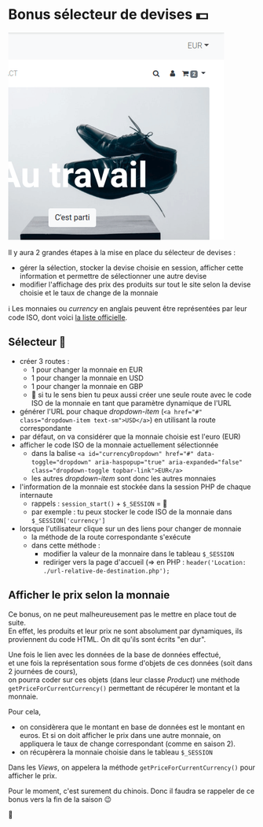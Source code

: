 # Bonus sélecteur de devises :dollar:

![res](../screenshots/cart.gif)

Il y aura 2 grandes étapes à la mise en place du sélecteur de devises :

- gérer la sélection, stocker la devise choisie en session, afficher cette information et permettre de sélectionner une autre devise
- modifier l'affichage des prix des produits sur tout le site selon la devise choisie et le taux de change de la monnaie

:information_source: Les monnaies ou _currency_ en anglais peuvent être représentées par leur code ISO, dont voici [la liste officielle](https://www.iso.org/fr/iso-4217-currency-codes.html).

## Sélecteur :pushpin:

- créer 3 routes :
  - 1 pour changer la monnaie en EUR
  - 1 pour changer la monnaie en USD
  - 1 pour changer la monnaie en GBP
  - :thinking: si tu le sens bien tu peux aussi créer une seule route avec le code ISO de la monnaie en tant que paramètre dynamique de l'URL
- générer l'URL pour chaque _dropdown-item_ (`<a href="#" class="dropdown-item text-sm">USD</a>`) en utilisant la route correspondante
- par défaut, on va considérer que la monnaie choisie est l'euro (EUR)
- afficher le code ISO de la monnaie actuellement sélectionnée
  - dans la balise `<a id="currencyDropdown" href="#" data-toggle="dropdown" aria-haspopup="true" aria-expanded="false" class="dropdown-toggle topbar-link">EUR</a>`
  - les autres _dropdown-item_ sont donc les autres monnaies
- l'information de la monnaie est stockée dans la session PHP de chaque internaute
  - rappels : `session_start()` + `$_SESSION` = :tada:
  - par exemple : tu peux stocker le code ISO de la monnaie dans `$_SESSION['currency']`
- lorsque l'utilisateur clique sur un des liens pour changer de monnaie
  - la méthode de la route correspondante s'exécute
  - dans cette méthode :
    - modifier la valeur de la monnaire dans le tableau `$_SESSION`
    - rediriger vers la page d'accueil (=> en PHP : `header('Location: ./url-relative-de-destination.php');`

## Afficher le prix selon la monnaie

Ce bonus, on ne peut malheureusement pas le mettre en place tout de suite.  
En effet, les produits et leur prix ne sont absolument par dynamiques, ils proviennent du code HTML. On dit qu'ils sont écrits "en dur".

Une fois le lien avec les données de la base de données effectué,  
et une fois la représentation sous forme d'objets de ces données (soit dans 2 journées de cours),  
on pourra coder sur ces objets (dans leur classe _Product_) une méthode `getPriceForCurrentCurrency()` permettant de récupérer le montant et la monnaie.

Pour cela,

- on considèrera que le montant en base de données est le montant en euros. Et si on doit afficher le prix dans une autre monnaie, on appliquera le taux de change correspondant (comme en saison 2).
- on récupèrera la monnaie choisie dans le tableau `$_SESSION`

Dans les _Views_, on appelera la méthode `getPriceForCurrentCurrency()` pour afficher le prix.

Pour le moment, c'est surement du chinois. Donc il faudra se rappeler de ce bonus vers la fin de la saison :wink:

:muscle:
